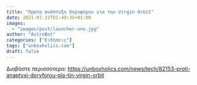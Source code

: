 ```yaml
---
title: "Πρώτη ανάπτυξη δορυφόρου για την Virgin Orbit"
date: 2021-01-22T01:49:35+01:00
images:
  - "images/post/launcher-one.jpg"
author: "AstroBot"
categories: ["Ειδήσεις"]
tags: ["unboxholics.com"]
draft: false
---
```




Διαβάστε περισσότερα: https://unboxholics.com/news/tech/82153-proti-anaptyxi-doryforou-gia-tin-virgin-orbit
